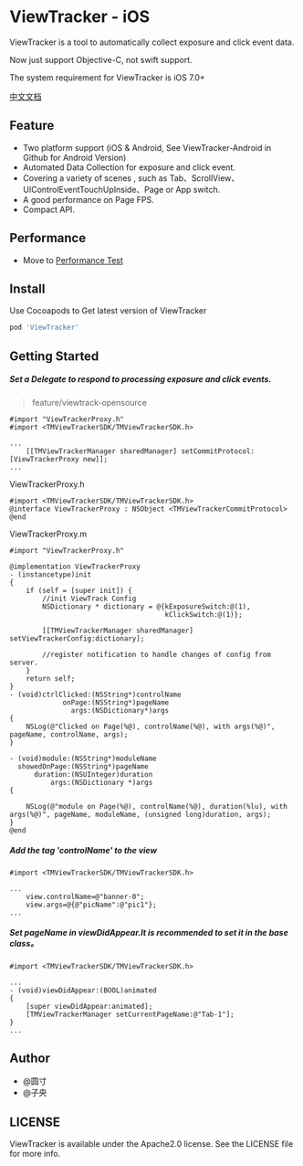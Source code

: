 # ViewTracker - iOS

ViewTracker is a tool to automatically collect exposure and click event data.

Now just support Objective-C, not swift support.

The system requirement for ViewTracker is iOS 7.0+

[中文文档](README_CN.md)

## Feature

- Two platform support (iOS & Android, See ViewTracker-Android in Github for Android Version)
- Automated Data Collection for exposure and click event.
- Covering a variety of scenes , such as Tab、ScrollView、UIControlEventTouchUpInside、Page or App switch.
- A good performance on Page FPS.
- Compact API.

## Performance

- Move to [Performance Test](Docs/viewtrack_performance.md)

## Install

Use Cocoapods to Get latest version of ViewTracker

```ruby
pod 'ViewTracker'
```

## Getting Started

##### Set a Delegate to respond to processing exposure and click events.

> feature/viewtrack-opensource

```objc
#import "ViewTrackerProxy.h"
#import <TMViewTrackerSDK/TMViewTrackerSDK.h>

...
    [[TMViewTrackerManager sharedManager] setCommitProtocol:[ViewTrackerProxy new]];
...
```

ViewTrackerProxy.h

```objc
#import <TMViewTrackerSDK/TMViewTrackerSDK.h>
@interface ViewTrackerProxy : NSObject <TMViewTrackerCommitProtocol>
@end
```

ViewTrackerProxy.m

```objc
#import "ViewTrackerProxy.h"

@implementation ViewTrackerProxy
- (instancetype)init
{
    if (self = [super init]) {
        //init ViewTrack Config
        NSDictionary * dictionary = @{kExposureSwitch:@(1),
                                      kClickSwitch:@(1)};

        [[TMViewTrackerManager sharedManager] setViewTrackerConfig:dictionary];

        //register notification to handle changes of config from server.
    }
    return self;
}
- (void)ctrlClicked:(NSString*)controlName
             onPage:(NSString*)pageName
               args:(NSDictionary*)args
{
    NSLog(@"Clicked on Page(%@), controlName(%@), with args(%@)", pageName, controlName, args);
}

- (void)module:(NSString*)moduleName
  showedOnPage:(NSString*)pageName
      duration:(NSUInteger)duration
          args:(NSDictionary *)args
{

    NSLog(@"module on Page(%@), controlName(%@), duration(%lu), with args(%@)", pageName, moduleName, (unsigned long)duration, args);
}
@end
```

##### Add the tag 'controlName' to the view

```objc
#import <TMViewTrackerSDK/TMViewTrackerSDK.h>

...
    view.controlName=@"banner-0";
    view.args=@{@"picName":@"pic1"};
...
```

##### Set pageName in viewDidAppear.It is recommended to set it in the base class。

```objc
#import <TMViewTrackerSDK/TMViewTrackerSDK.h>

...
- (void)viewDidAppear:(BOOL)animated
{
    [super viewDidAppear:animated];
    [TMViewTrackerManager setCurrentPageName:@"Tab-1"];
}
...
```

## Author

- @圆寸
- @子央

## LICENSE

ViewTracker is available under the Apache2.0 license. See the LICENSE file for more info.
